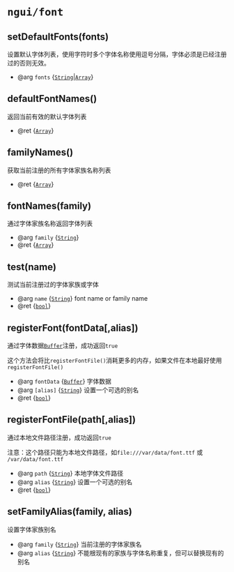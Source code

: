 # `ngui/font`


## setDefaultFonts(fonts)

设置默认字体列表，使用字符时多个字体名称使用逗号分隔，字体必须是已经注册过的否则无效。

* @arg `fonts` {[`String`]|[`Array`]}

## defaultFontNames()

返回当前有效的默认字体列表

* @ret {[`Array`]}

## familyNames()

获取当前注册的所有字体家族名称列表

* @ret {[`Array`]}

## fontNames(family)

通过字体家族名称返回字体列表

* @arg `family` {[`String`]}
* @ret {[`Array`]}

## test(name) 

测试当前注册过的字体家族或字体

* @arg `name` {[`String`]} font name or family name
* @ret {[`bool`]}

## registerFont(fontData[,alias])

通过字体数据[`Buffer`]注册，成功返回`true`

这个方法会将比`registerFontFile()`消耗更多的内存，如果文件在本地最好使用`registerFontFile()`

* @arg `fontData` {[`Buffer`]} 字体数据
* @arg `[alias]` {[`String`]}  设置一个可选的别名
* @ret {[`bool`]}

## registerFontFile(path[,alias])

通过本地文件路径注册，成功返回`true`

注意：这个路径只能为本地文件路径，如`file:///var/data/font.ttf` 或 `/var/data/font.ttf`

* @arg `path` {[`String`]}   本地字体文件路径
* @arg `alias` {[`String`]}	 设置一个可选的别名
* @ret {[`bool`]}

## setFamilyAlias(family, alias)

设置字体家族别名

* @arg `family` {[`String`]} 当前注册的字体家族名
* @arg `alias` {[`String`]}	 不能根现有的家族与字体名称重复，但可以替换现有的别名


[`Object`]: https://developer.mozilla.org/en-US/docs/Web/JavaScript/Reference/Global_Objects/Object
[`Array`]: https://developer.mozilla.org/en-US/docs/Web/JavaScript/Reference/Global_Objects/Array
[`String`]: https://developer.mozilla.org/en-US/docs/Web/JavaScript/Reference/Global_Objects/String
[`bool`]: native_types.md#bool
[`Buffer`]: https://nodejs.org/dist/latest-v8.x/docs/api/buffer.html
